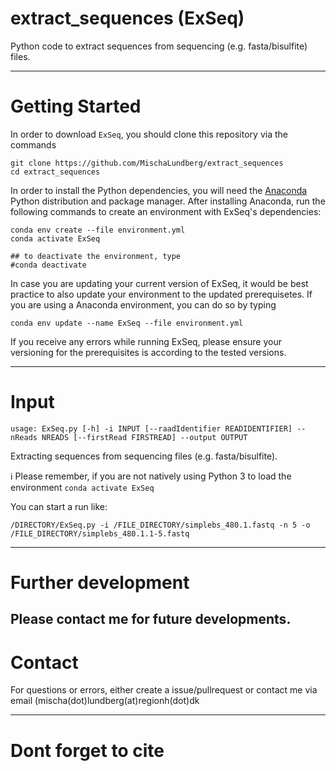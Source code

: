 # extract_sequences (ExSeq)
Python code to extract sequences from sequencing (e.g. fasta/bisulfite) files.

---

# Getting Started
In order to download `ExSeq`, you should clone this repository via the commands
```  
git clone https://github.com/MischaLundberg/extract_sequences
cd extract_sequences
```

In order to install the Python dependencies, you will need the [Anaconda](https://store.continuum.io/cshop/anaconda/) Python distribution and package manager. After installing Anaconda, run the following commands to create an environment with ExSeq's dependencies:

```
conda env create --file environment.yml
conda activate ExSeq

## to deactivate the environment, type
#conda deactivate
```

In case you are updating your current version of ExSeq, it would be best practice to also update your environment to the updated prerequisetes.
If you are using a Anaconda environment, you can do so by typing
```
conda env update --name ExSeq --file environment.yml
```


If you receive any errors while running ExSeq, please ensure your versioning for the prerequisites is according to the tested versions.

---

# Input

```
usage: ExSeq.py [-h] -i INPUT [--raadIdentifier READIDENTIFIER] --nReads NREADS [--firstRead FIRSTREAD] --output OUTPUT
```

Extracting sequences from sequencing files (e.g. fasta/bisulfite).

:information_source: Please remember, if you are not natively using Python 3 to load the environment ```conda activate ExSeq```

You can start a run like: 
```
/DIRECTORY/ExSeq.py -i /FILE_DIRECTORY/simplebs_480.1.fastq -n 5 -o /FILE_DIRECTORY/simplebs_480.1.1-5.fastq 
```
---

# Further development
Please contact me for future developments.
---

# Contact
For questions or errors, either create a issue/pullrequest or contact me via email (mischa(dot)lundberg(at)regionh(dot)dk

---

# Dont forget to cite
